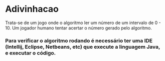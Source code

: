 # Adivinhacao
Trata-se de um jogo onde o algoritmo ler um número de um intervalo de 0 - 10.
Um jogador humano tentar acertar o número gerado pelo algoritmo.

### Para verificar o algoritmo rodando é necessário ter uma IDE (Intellij, Eclipse, Netbeans, etc) que execute a linguagem Java, e executar o código.
